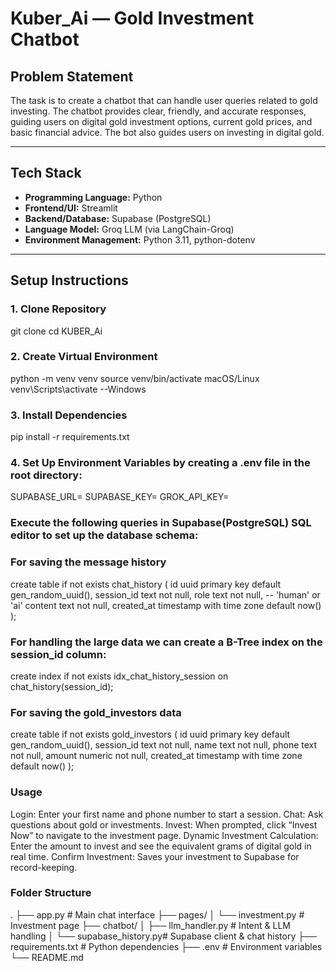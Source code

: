 # Kuber_Ai  — Gold Investment Chatbot

## Problem Statement
The task is to create a chatbot that can handle user queries related to gold investing. The chatbot provides clear, friendly, and accurate responses, guiding users on digital gold investment options, current gold prices, and basic financial advice. The bot also guides users on investing in digital gold.

---

## Tech Stack
- **Programming Language:** Python  
- **Frontend/UI:** Streamlit  
- **Backend/Database:** Supabase (PostgreSQL)  
- **Language Model:** Groq LLM (via LangChain-Groq)  
- **Environment Management:** Python 3.11, python-dotenv  

---

## Setup Instructions

### 1. Clone Repository
git clone <your-repo-url>
cd KUBER_Ai


### 2. Create Virtual Environment
python -m venv venv
source venv/bin/activate    macOS/Linux
venv\Scripts\activate        --Windows

### 3. Install Dependencies
pip install -r requirements.txt

### 4. Set Up Environment Variables by creating a .env file in the root directory:
SUPABASE_URL=<your-supabase-url>
SUPABASE_KEY=<your-supabase-key>
GROK_API_KEY=<your-groq-api-key> 

### Execute the following queries in Supabase(PostgreSQL) SQL editor to set up the database schema:
### For saving the message history
create table if not exists chat_history (
  id uuid primary key default gen_random_uuid(),
  session_id text not null,
  role text not null,       -- 'human' or 'ai'
  content text not null,
  created_at timestamp with time zone default now()
);

### For handling the large data we can create a B-Tree index on the session_id column:
create index if not exists idx_chat_history_session on chat_history(session_id);

### For saving the gold_investors data
create table if not exists gold_investors (
    id uuid primary key default gen_random_uuid(),
    session_id text not null,
    name text not null,
    phone text not null,
    amount numeric not null,
    created_at timestamp with time zone default now()
);

### Usage
Login: Enter your first name and phone number to start a session.
Chat: Ask questions about gold or investments.
Invest: When prompted, click “Invest Now” to navigate to the investment page.
Dynamic Investment Calculation: Enter the amount to invest and see the equivalent grams of digital gold in real time.
Confirm Investment: Saves your investment to Supabase for record-keeping.

### Folder Structure
.
├── app.py                 # Main chat interface
├── pages/
│   └── investment.py      # Investment page
├── chatbot/
│   ├── llm_handler.py     # Intent & LLM handling
│   └── supabase_history.py# Supabase client & chat history
├── requirements.txt       # Python dependencies
├── .env                   # Environment variables
└── README.md
